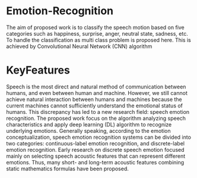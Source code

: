 # Emotion-Recognition
The aim of proposed work is to classify the speech motion based on five categories such as happiness, surprise, anger, neutral state, sadness, etc. To handle the classification as multi class problem is proposed here. This is achieved by Convolutional Neural Network (CNN) algorithm


# KeyFeatures
Speech is the most direct and natural method of communication between humans, and even between human and machine.
However, we still cannot achieve natural interaction between humans and machines because the current machines cannot sufficiently understand the emotional status of humans. 
This discrepancy has led to a new research field: speech emotion recognition.
The proposed work focus on the algorithm analyzing speech characteristics and apply deep learning (DL) algorithm to recognize underlying emotions.
Generally speaking, according to the emotion conceptualization, speech emotion recognition systems can be divided into two categories: continuous-label emotion recognition, and discrete-label emotion recognition. Early research on discrete speech emotion focused mainly on selecting speech acoustic features that can represent different emotions. Thus, many short- and long-term acoustic features combining static mathematics formulas have been proposed.
 
